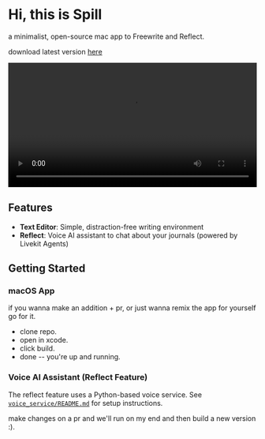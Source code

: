 # Hi, this is Spill

a minimalist, open-source mac app to Freewrite and Reflect.

download latest version [here](https://www.tryspill.com)


<video width="100%" controls>
  <source src="https://www.tryspill.com/demo.mp4" type="video/mp4">
  Your browser does not support the video tag.
</video>


## Features

- **Text Editor**: Simple, distraction-free writing environment
- **Reflect**: Voice AI assistant to chat about your journals (powered by Livekit Agents)

## Getting Started

### macOS App

if you wanna make an addition + pr,
or just wanna remix the app for yourself go for it.

- clone repo.
- open in xcode.
- click build.
- done -- you're up and running.

### Voice AI Assistant (Reflect Feature)

The reflect feature uses a Python-based voice service. See [`voice_service/README.md`](voice_service/README.md) for setup instructions.

make changes on a pr and we'll run on my end and then build a new version :).
